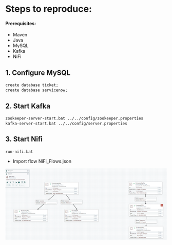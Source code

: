 # Steps to reproduce:

#### Prerequisites:

- Maven
- Java 
- MySQL
- Kafka
- NiFi

## 1. Configure MySQL 
```mysql
create database ticket;
create database servicenow;
```

## 2. Start Kafka
```shell
zookeeper-server-start.bat ../../config/zookeeper.properties
kafka-server-start.bat ../../config/server.properties
```
## 3. Start Nifi
```shell
run-nifi.bat
```
- Import flow NiFi_Flows.json

![Alt text](NifiFlowsCapture.PNG?raw=true "Flow")